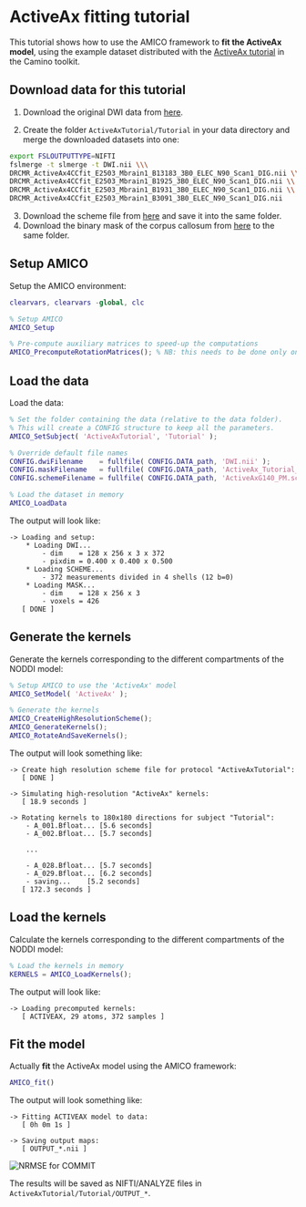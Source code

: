 # ActiveAx fitting tutorial

This tutorial shows how to use the AMICO framework to **fit the ActiveAx model**, using the example dataset distributed with the [ActiveAx tutorial](http://cmic.cs.ucl.ac.uk/camino/index.php?n=Tutorials.ActiveAx) in the Camino toolkit.

## Download data for this tutorial

1. Download the original DWI data from [here](http://dig.drcmr.dk/activeax-dataset/).

2. Create the folder `ActiveAxTutorial/Tutorial` in your data directory and merge the downloaded datasets into one:
```bash
export FSLOUTPUTTYPE=NIFTI
fslmerge -t slmerge -t DWI.nii \\\
DRCMR_ActiveAx4CCfit_E2503_Mbrain1_B13183_3B0_ELEC_N90_Scan1_DIG.nii \\
DRCMR_ActiveAx4CCfit_E2503_Mbrain1_B1925_3B0_ELEC_N90_Scan1_DIG.nii \\
DRCMR_ActiveAx4CCfit_E2503_Mbrain1_B1931_3B0_ELEC_N90_Scan1_DIG.nii \\
DRCMR_ActiveAx4CCfit_E2503_Mbrain1_B3091_3B0_ELEC_N90_Scan1_DIG.nii
```

3. Download the scheme file from [here](http://cmic.cs.ucl.ac.uk/camino/uploads/Tutorials/ActiveAxG140_PM.scheme1) and save it into the same folder.
4. Download the binary mask of the corpus callosum from [here](http://hardi.epfl.ch/static/data/AMICO_demos/ActiveAx_Tutorial_MidSagCC.nii) to the same folder.

## Setup AMICO

Setup the AMICO environment:

```matlab
clearvars, clearvars -global, clc

% Setup AMICO
AMICO_Setup

% Pre-compute auxiliary matrices to speed-up the computations
AMICO_PrecomputeRotationMatrices(); % NB: this needs to be done only once and for all
```

## Load the data

Load the data:

```matlab
% Set the folder containing the data (relative to the data folder).
% This will create a CONFIG structure to keep all the parameters.
AMICO_SetSubject( 'ActiveAxTutorial', 'Tutorial' );

% Override default file names
CONFIG.dwiFilename    = fullfile( CONFIG.DATA_path, 'DWI.nii' );
CONFIG.maskFilename   = fullfile( CONFIG.DATA_path, 'ActiveAx_Tutorial_MidSagCC.nii' );
CONFIG.schemeFilename = fullfile( CONFIG.DATA_path, 'ActiveAxG140_PM.scheme1' );

% Load the dataset in memory
AMICO_LoadData
```

The output will look like:

```
-> Loading and setup:
	* Loading DWI...
		- dim    = 128 x 256 x 3 x 372
		- pixdim = 0.400 x 0.400 x 0.500
	* Loading SCHEME...
		- 372 measurements divided in 4 shells (12 b=0)
	* Loading MASK...
		- dim    = 128 x 256 x 3
		- voxels = 426
   [ DONE ]
```

## Generate the kernels

Generate the kernels corresponding to the different compartments of the NODDI model:

```matlab
% Setup AMICO to use the 'ActiveAx' model
AMICO_SetModel( 'ActiveAx' );

% Generate the kernels
AMICO_CreateHighResolutionScheme();
AMICO_GenerateKernels();
AMICO_RotateAndSaveKernels();
```

The output will look something like:

```
-> Create high resolution scheme file for protocol "ActiveAxTutorial":
   [ DONE ]

-> Simulating high-resolution "ActiveAx" kernels:
   [ 18.9 seconds ]

-> Rotating kernels to 180x180 directions for subject "Tutorial":
	- A_001.Bfloat... [5.6 seconds]
	- A_002.Bfloat... [5.7 seconds]
	
	...
	
	- A_028.Bfloat... [5.7 seconds]
	- A_029.Bfloat... [6.2 seconds]
	- saving...    [5.2 seconds]
   [ 172.3 seconds ]
```

## Load the kernels

Calculate the kernels corresponding to the different compartments of the NODDI model:

```matlab
% Load the kernels in memory
KERNELS = AMICO_LoadKernels();
```

The output will look like:

```
-> Loading precomputed kernels:
   [ ACTIVEAX, 29 atoms, 372 samples ]
```


## Fit the model

Actually **fit** the ActiveAx model using the AMICO framework:

```matlab
AMICO_fit()
```

The output will look something like:

```
-> Fitting ACTIVEAX model to data:
   [ 0h 0m 1s ]

-> Saving output maps:
   [ OUTPUT_*.nii ]
```

![NRMSE for COMMIT](https://github.com/daducci/AMICO/blob/master/doc/demos/ActiveAx/RESULTS_Fig1.png)

The results will be saved as NIFTI/ANALYZE files in `ActiveAxTutorial/Tutorial/OUTPUT_*`.


